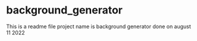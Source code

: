 # background_generator
This is a readme file 
project name is background generator
done on august 11 2022
